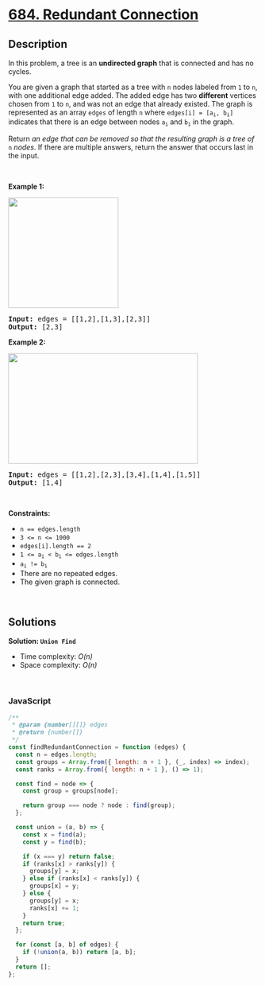 # [684. Redundant Connection](https://leetcode.com/problems/redundant-connection)

## Description

<div class="elfjS" data-track-load="description_content"><p>In this problem, a tree is an <strong>undirected graph</strong> that is connected and has no cycles.</p>

<p>You are given a graph that started as a tree with <code>n</code> nodes labeled from <code>1</code> to <code>n</code>, with one additional edge added. The added edge has two <strong>different</strong> vertices chosen from <code>1</code> to <code>n</code>, and was not an edge that already existed. The graph is represented as an array <code>edges</code> of length <code>n</code> where <code>edges[i] = [a<sub>i</sub>, b<sub>i</sub>]</code> indicates that there is an edge between nodes <code>a<sub>i</sub></code> and <code>b<sub>i</sub></code> in the graph.</p>

<p>Return <em>an edge that can be removed so that the resulting graph is a tree of </em><code>n</code><em> nodes</em>. If there are multiple answers, return the answer that occurs last in the input.</p>

<p>&nbsp;</p>
<p><strong class="example">Example 1:</strong></p>
<img alt="" src="https://assets.leetcode.com/uploads/2021/05/02/reduntant1-1-graph.jpg" style="width: 222px; height: 222px;">
<pre><strong>Input:</strong> edges = [[1,2],[1,3],[2,3]]
<strong>Output:</strong> [2,3]
</pre>

<p><strong class="example">Example 2:</strong></p>
<img alt="" src="https://assets.leetcode.com/uploads/2021/05/02/reduntant1-2-graph.jpg" style="width: 382px; height: 222px;">
<pre><strong>Input:</strong> edges = [[1,2],[2,3],[3,4],[1,4],[1,5]]
<strong>Output:</strong> [1,4]
</pre>

<p>&nbsp;</p>
<p><strong>Constraints:</strong></p>

<ul>
	<li><code>n == edges.length</code></li>
	<li><code>3 &lt;= n &lt;= 1000</code></li>
	<li><code>edges[i].length == 2</code></li>
	<li><code>1 &lt;= a<sub>i</sub> &lt; b<sub>i</sub> &lt;= edges.length</code></li>
	<li><code>a<sub>i</sub> != b<sub>i</sub></code></li>
	<li>There are no repeated edges.</li>
	<li>The given graph is connected.</li>
</ul>
</div>

<p>&nbsp;</p>

## Solutions

**Solution: `Union Find`**

- Time complexity: <em>O(n)</em>
- Space complexity: <em>O(n)</em>

<p>&nbsp;</p>

### **JavaScript**

```js
/**
 * @param {number[][]} edges
 * @return {number[]}
 */
const findRedundantConnection = function (edges) {
  const n = edges.length;
  const groups = Array.from({ length: n + 1 }, (_, index) => index);
  const ranks = Array.from({ length: n + 1 }, () => 1);

  const find = node => {
    const group = groups[node];

    return group === node ? node : find(group);
  };

  const union = (a, b) => {
    const x = find(a);
    const y = find(b);

    if (x === y) return false;
    if (ranks[x] > ranks[y]) {
      groups[y] = x;
    } else if (ranks[x] < ranks[y]) {
      groups[x] = y;
    } else {
      groups[y] = x;
      ranks[x] += 1;
    }
    return true;
  };

  for (const [a, b] of edges) {
    if (!union(a, b)) return [a, b];
  }
  return [];
};
```
